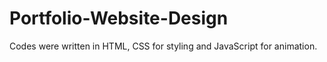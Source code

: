 # Portfolio-Website-Design
Codes were written in HTML, CSS for styling and JavaScript for animation. 
